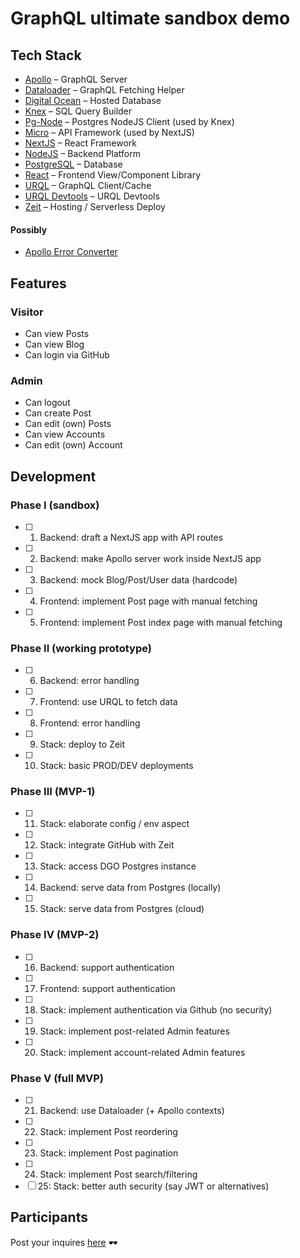 # GraphQL ultimate sandbox demo

## Tech Stack

* [Apollo](https://www.apollographql.com/docs/apollo-server/) – GraphQL Server
* [Dataloader](https://github.com/graphql/dataloader) – GraphQL Fetching Helper
* [Digital Ocean](https://www.digitalocean.com/) – Hosted Database
* [Knex](http://knexjs.org/) – SQL Query Builder
* [Pg-Node](https://node-postgres.com/) – Postgres NodeJS Client (used by Knex)
* [Micro](https://github.com/zeit/micro) – API Framework (used by NextJS)
* [NextJS](https://nextjs.org/) – React Framework
* [NodeJS](https://nodejs.org/) – Backend Platform
* [PostgreSQL](https://node-postgres.com/) – Database
* [React](https://reactjs.org) – Frontend View/Component Library
* [URQL](https://formidable.com/open-source/urql/) – GraphQL Client/Cache
* [URQL Devtools](https://github.com/FormidableLabs/urql-devtools) – URQL Devtools
* [Zeit](https://zeit.co/) – Hosting / Serverless Deploy

#### Possibly

* [Apollo Error Converter](https://www.npmjs.com/package/apollo-error-converter)

## Features

### Visitor

* Can view Posts
* Can view Blog
* Can login via GitHub

### Admin

* Can logout
* Can create Post
* Can edit (own) Posts
* Can view Accounts
* Can edit (own) Account

## Development

### Phase I (sandbox)

* [ ] 1. Backend: draft a NextJS app with API routes
* [ ] 2. Backend: make Apollo server work inside NextJS app
* [ ] 3. Backend: mock Blog/Post/User data (hardcode)
* [ ] 4. Frontend: implement Post page with manual fetching
* [ ] 5. Frontend: implement Post index page with manual fetching

### Phase II (working prototype)

* [ ] 6. Backend: error handling
* [ ] 7. Frontend: use URQL to fetch data
* [ ] 8. Frontend: error handling
* [ ] 9. Stack: deploy to Zeit
* [ ] 10. Stack: basic PROD/DEV deployments

### Phase III (MVP-1)

* [ ] 11. Stack: elaborate config / env aspect
* [ ] 12. Stack: integrate GitHub with Zeit
* [ ] 13. Stack: access DGO Postgres instance
* [ ] 14. Backend: serve data from Postgres (locally)
* [ ] 15. Stack: serve data from Postgres (cloud)

### Phase IV (MVP-2)

* [ ] 16. Backend: support authentication
* [ ] 17. Frontend: support authentication
* [ ] 18. Stack: implement authentication via Github (no security)
* [ ] 19. Stack: implement post-related Admin features
* [ ] 20. Stack: implement account-related Admin features

### Phase V (full MVP)

* [ ] 21. Backend: use Dataloader (+ Apollo contexts)
* [ ] 22. Stack: implement Post reordering
* [ ] 23. Stack: implement Post pagination
* [ ] 24. Stack: implement Post search/filtering
* [ ] 25: Stack: better auth security (say JWT or alternatives)

## Participants

Post your inquires [here](./issues) 🕶️
